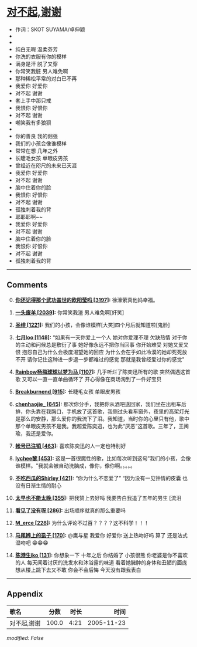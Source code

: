 # [对不起,谢谢](https://music.163.com/song?id=66136)

* 作词：SKOT SUYAMA/卓伸颖
*
*
* 纯白无暇 温柔芬芳
* 你洗的衣服有你的模样
* 满身是汗 脱了又穿
* 你常笑我脏 男人难免啊
* 那种稀松平常的对白已不再
* 我爱你 好爱你
* 对不起 谢谢
* 套上手中那只戒
* 我恨你 好恨你
* 对不起 谢谢
* 嘲笑我有多狼狈
* 
* 你的善良 我的倔强
* 我们的小孩会像谁模样
* 常常在想 几年之外
* 长睫毛女孩 单眼皮男孩
* 曾经近在咫尺的未来已天涯
* 我爱你 好爱你
* 对不起 谢谢
* 脑中住着你的脸
* 我恨你 好恨你
* 对不起 谢谢
* 孤独刺着我的背
* 耶耶耶啊~~
* 我爱你 好爱你
* 对不起 谢谢
* 脑中住着你的脸
* 我恨你 好恨你
* 对不起 谢谢
* 孤独刺着我的背


---

## Comments
0. **[你还记得那个武功盖世的欧阳莹吗 \[3197\]](https://music.163.com/#/user/home?id=55397298):** 徐濠萦真他妈幸福。

1. **[一头废羊 \[2039\]](https://music.163.com/#/user/home?id=9819094):** 你常笑我渣 男人难免啊[奸笑]

2. **[圣绯 \[1221\]](https://music.163.com/#/user/home?id=264943854):** 我们的小孩，会像谁模样[大笑]四个月后就知道啦[鬼脸]

3. **[七月loo \[1148\]](https://music.163.com/#/user/home?id=417296158):** “如果有一天你爱上一个人 她对你爱理不理 欠缺热情 对于你的主动和问候总是敷衍了事 她好像永远不把你当回事 你开始难受 对她又爱又恨 抱怨自己为什么会极度渴望她的回应 为什么会在乎如此冷漠的她却死死放不开 请你记住这种进一步退一步都难过的感觉 那就是我曾经爱过你的感觉"

4. **[Rainbow杨梅球球以梦为马 \[1107\]](https://music.163.com/#/user/home?id=39822634):** 几乎听烂了陈奕迅所有的歌 突然偶遇这首歌 又可以一直一直单曲循环了 开心得像在商场淘到了一件好宝贝 

5. **[Breakburnend \[915\]](https://music.163.com/#/user/home?id=33413271):** 长睫毛女孩 单眼皮男孩

6. **[chenhaojie_ \[645\]](https://music.163.com/#/user/home?id=252059377):** 那次你分手，我把你从酒吧送回家，我们坐在出租车后排，你头靠在我胸口，手机放了这首歌，我侧过头看车窗外，夜里的高架灯光是那么的安静，那么爱你的我流下了泪。我知道，当时你的心里只有他，歌中那个单眼皮男孩不是我。我超爱陈奕迅，也为此“厌恶”这首歌。三年了，王闽瑜，我还是爱你。

7. **[帐号已注销 \[463\]](https://music.163.com/#/user/home?id=514904972):** 喜欢陈奕迅的人一定也特别好

8. **[lychee黎 \[453\]](https://music.163.com/#/user/home?id=55876048):** 这是一首很魔性的歌，比如每次听到这句"我们的小孩，会像谁模样。"我就会被自动洗脑成，像你，像你啊。。。。。

9. **[不吃西瓜的Shirley \[421\]](https://music.163.com/#/user/home?id=510517436):** “你为什么不恋爱了” “因为没有一见钟情的皮囊 也没有日渐生情的耐心

10. **[太早也不能太晚 \[355\]](https://music.163.com/#/user/home?id=438582936):** 把我赞上去好吗 我要告白我追了五年的男生 [流泪

11. **[看见了没有呀 \[286\]](https://music.163.com/#/user/home?id=1379682181):** 出场顺序就真的那么重要吗

12. **[M_erce \[228\]](https://music.163.com/#/user/home?id=20509474):** 为什么评论不过百？？？？这不科学！！！

13. **[马尾辫上的虱子 \[170\]](https://music.163.com/#/user/home?id=44256091):** @鹰与星 我爱你 好爱你 送上热吻好吗 算了 还是法式湿吻吧 😁😁😁

14. **[陈港生iko \[131\]](https://music.163.com/#/user/home?id=499768762):** 你想象一下  十年之后  你结婚了 小孩很熊  你老婆是你不喜欢的人 每天闻着讨厌的洗发水和沐浴露的味道 看着她臃肿的身体和丑陋的面庞 想从楼上跳下去又不敢 你会不会后悔  今天没有跟我表白



---

## Appendix

|歌名|分数|时长|时间|
|:---|:---:|---:|---:|
|对不起,谢谢|100.0|4:21|2005-11-23

*modified: False*